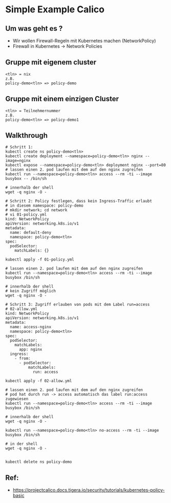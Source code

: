 # Simple Example Calico 

## Um was geht es ? 

  * Wir wollen Firewall-Regeln mit Kubernetes machen (NetworkPolicy) 
  * Firewall in Kubernetes -> Network Policies 


## Gruppe mit eigenem cluster 

```
<tln> = nix 
z.B. 
policy-demo<tln> => policy-demo
```


## Gruppe mit einem einzigen Cluster

```
<tln> = Teilnehmernummer  
z.B. 
policy-demo<tln> => policy-demo1
```



## Walkthrough 

```
# Schritt 1:
kubectl create ns policy-demo<tln>
kubectl create deployment --namespace=policy-demo<tln> nginx --image=nginx
kubectl expose --namespace=policy-demo<tln> deployment nginx --port=80
# lassen einen 2. pod laufen mit dem auf den nginx zugreifen 
kubectl run --namespace=policy-demo<tln> access --rm -ti --image busybox -- /bin/sh
```
```
# innerhalb der shell 
wget -q nginx -O -
```


```
# Schritt 2: Policy festlegen, dass kein Ingress-Traffic erlaubt
# in diesem namespace: policy-demo 
# mkdir network; cd network 
# vi 01-policy.yml
kind: NetworkPolicy
apiVersion: networking.k8s.io/v1
metadata:
  name: default-deny
  namespace: policy-demo<tln>
spec:
  podSelector:
    matchLabels: {}
```


```
kubectl apply -f 01-policy.yml 
```

```
# lassen einen 2. pod laufen mit dem auf den nginx zugreifen 
kubectl run --namespace=policy-demo<tln> access --rm -ti --image busybox /bin/sh
```

```
# innerhalb der shell 
# kein Zugriff möglich
wget -q nginx -O -
```

```
# Schritt 3: Zugriff erlauben von pods mit dem Label run=access 
# 02-allow.yml
kind: NetworkPolicy
apiVersion: networking.k8s.io/v1
metadata:
  name: access-nginx
  namespace: policy-demo<tln>
spec:
  podSelector:
    matchLabels:
      app: nginx
  ingress:
    - from:
      - podSelector:
          matchLabels:
            run: access
```


```
kubectl apply -f 02-allow.yml 
```

```
# lassen einen 2. pod laufen mit dem auf den nginx zugreifen 
# pod hat durch run -> access automatisch das label run:access zugewiesen 
kubectl run --namespace=policy-demo<tln> access --rm -ti --image busybox /bin/sh
```

```
# innerhalb der shell 
wget -q nginx -O -
```

``` 
kubectl run --namespace=policy-demo<tln> no-access --rm -ti --image busybox /bin/sh
```

```
# in der shell  
wget -q nginx -O -
```

```

kubectl delete ns policy-demo 

```


## Ref:

  * https://projectcalico.docs.tigera.io/security/tutorials/kubernetes-policy-basic
